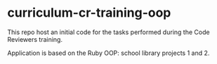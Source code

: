# curriculum-cr-training-oop

This repo host an initial code for the tasks performed during the Code Reviewers training.

Application is based on the Ruby OOP: school library projects 1 and 2.